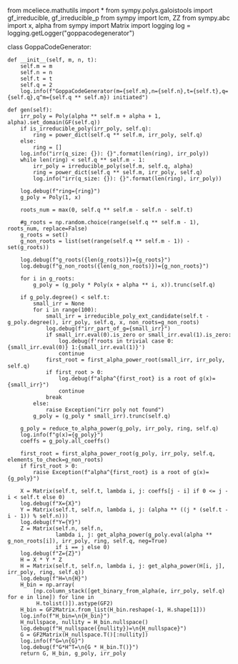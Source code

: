 








from mceliece.mathutils import *
from sympy.polys.galoistools import gf_irreducible, gf_irreducible_p
from sympy import lcm, ZZ
from sympy.abc import x, alpha
from sympy import Matrix
import logging
log = logging.getLogger("goppacodegenerator")


class GoppaCodeGenerator:

    def __init__(self, m, n, t):
        self.m = m
        self.n = n
        self.t = t
        self.q = 2
        log.info(f"GoppaCodeGenerator(m={self.m},n={self.n},t={self.t},q={self.q},q^m={self.q ** self.m}) initiated")

    def gen(self):
        irr_poly = Poly(alpha ** self.m + alpha + 1, alpha).set_domain(GF(self.q))
        if is_irreducible_poly(irr_poly, self.q):
            ring = power_dict(self.q ** self.m, irr_poly, self.q)
        else:
            ring = []
        log.info("irr(q_size: {}): {}".format(len(ring), irr_poly))
        while len(ring) < self.q ** self.m - 1:
            irr_poly = irreducible_poly(self.m, self.q, alpha)
            ring = power_dict(self.q ** self.m, irr_poly, self.q)
            log.info("irr(q_size: {}): {}".format(len(ring), irr_poly))

        log.debug(f"ring={ring}")
        g_poly = Poly(1, x)

        roots_num = max(0, self.q ** self.m - self.n - self.t)

        #g_roots = np.random.choice(range(self.q ** self.m - 1), roots_num, replace=False)
        g_roots = set()
        g_non_roots = list(set(range(self.q ** self.m - 1)) - set(g_roots))

        log.debug(f"g_roots({len(g_roots)})={g_roots}")
        log.debug(f"g_non_roots({len(g_non_roots)})={g_non_roots}")

        for i in g_roots:
            g_poly = (g_poly * Poly(x + alpha ** i, x)).trunc(self.q)

        if g_poly.degree() < self.t:
            small_irr = None
            for i in range(100):
                small_irr = irreducible_poly_ext_candidate(self.t - g_poly.degree(), irr_poly, self.q, x, non_roots=g_non_roots)
                log.debug(f"irr_part_of_g={small_irr}")
                if small_irr.eval(0).is_zero or small_irr.eval(1).is_zero:
                    log.debug(f'roots in trivial case 0:{small_irr.eval(0)} 1:{small_irr.eval(1)}')
                    continue
                first_root = first_alpha_power_root(small_irr, irr_poly, self.q)
                if first_root > 0:
                    log.debug(f"alpha^{first_root} is a root of g(x)={small_irr}")
                    continue
                break
            else:
                raise Exception("irr poly not found")
            g_poly = (g_poly * small_irr).trunc(self.q)

        g_poly = reduce_to_alpha_power(g_poly, irr_poly, ring, self.q)
        log.info(f"g(x)={g_poly}")
        coeffs = g_poly.all_coeffs()

        first_root = first_alpha_power_root(g_poly, irr_poly, self.q, elements_to_check=g_non_roots)
        if first_root > 0:
            raise Exception(f"alpha^{first_root} is a root of g(x)={g_poly}")

        X = Matrix(self.t, self.t, lambda i, j: coeffs[j - i] if 0 <= j - i < self.t else 0)
        log.debug(f"X={X}")
        Y = Matrix(self.t, self.n, lambda i, j: (alpha ** ((j * (self.t - i - 1)) % self.n)))
        log.debug(f"Y={Y}")
        Z = Matrix(self.n, self.n,
                   lambda i, j: get_alpha_power(g_poly.eval(alpha ** g_non_roots[i]), irr_poly, ring, self.q, neg=True)
                   if i == j else 0)
        log.debug(f"Z={Z}")
        H = X * Y * Z
        H = Matrix(self.t, self.n, lambda i, j: get_alpha_power(H[i, j], irr_poly, ring, self.q))
        log.debug(f"H=\n{H}")
        H_bin = np.array(
            [np.column_stack([get_binary_from_alpha(e, irr_poly, self.q) for e in line]) for line in
             H.tolist()]).astype(GF2)
        H_bin = GF2Matrix.from_list(H_bin.reshape(-1, H.shape[1]))
        log.info(f"H_bin=\n{H_bin}")
        H_nullspace, nullity = H_bin.nullspace()
        log.debug(f"H_nullspace({nullity})=\n{H_nullspace}")
        G = GF2Matrix(H_nullspace.T()[:nullity])
        log.info(f"G=\n{G}")
        log.debug(f"G*H^T=\n{G * H_bin.T()}")
        return G, H_bin, g_poly, irr_poly
